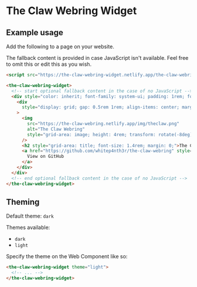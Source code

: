 # The Claw Webring Widget

## Example usage

Add the following to a page on your website.

The fallback content is provided in case JavaScript isn't available. Feel free to omit this or edit this as you wish.

```html
<script src="https://the-claw-webring-widget.netlify.app/the-claw-webring-widget.mjs" type="module"></script>

<the-claw-webring-widget>
  <!-- start optional fallback content in the case of no JavaScript -->
  <div style="color: inherit; font-family: system-ui; padding: 1rem; font-size: 1rem;">
    <div
      style="display: grid; gap: 0.5rem 1rem; align-items: center; margin-bottom: 1rem; justify-content: flex-start; grid-template-areas: 'image title' 'image view';"
    >
      <img
        src="https://the-claw-webring.netlify.app/img/theclaw.png"
        alt="The Claw Webring"
        style="grid-area: image; height: 4rem; transform: rotate(-8deg);"
      />
      <h2 style="grid-area: title; font-size: 1.4rem; margin: 0;">The Claw Webring</h2>
      <a href="https://github.com/whitep4nth3r/the-claw-webring" style="grid-area: view; margin: 0; color: inherit;">
        View on GitHub
      </a>
    </div>
  </div>
  <!-- end optional fallback content in the case of no JavaScript -->
</the-claw-webring-widget>
```

## Theming

Default theme: `dark`

Themes available:

- `dark`
- `light`

Specify the theme on the Web Component like so:

```html
<the-claw-webring-widget theme="light">
  <!-- ... -->
</the-claw-webring-widget>
```
